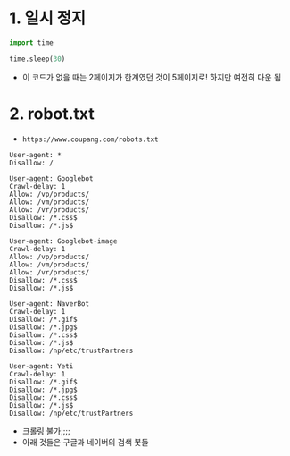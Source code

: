 # 1. 일시 정지

```python
import time

time.sleep(30)
```

- 이 코드가 없을 때는 2페이지가 한계였던 것이 5페이지로! 하지만 여전히 다운 됨



# 2. robot.txt

- `https://www.coupang.com/robots.txt`

```
User-agent: *
Disallow: /

User-agent: Googlebot
Crawl-delay: 1
Allow: /vp/products/
Allow: /vm/products/
Allow: /vr/products/
Disallow: /*.css$
Disallow: /*.js$

User-agent: Googlebot-image
Crawl-delay: 1
Allow: /vp/products/
Allow: /vm/products/
Allow: /vr/products/
Disallow: /*.css$
Disallow: /*.js$

User-agent: NaverBot
Crawl-delay: 1
Disallow: /*.gif$
Disallow: /*.jpg$
Disallow: /*.css$
Disallow: /*.js$
Disallow: /np/etc/trustPartners

User-agent: Yeti
Crawl-delay: 1
Disallow: /*.gif$
Disallow: /*.jpg$
Disallow: /*.css$
Disallow: /*.js$
Disallow: /np/etc/trustPartners
```

- 크롤링 불가;;;;
- 아래 것들은 구글과 네이버의 검색 봇들